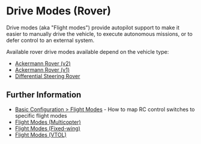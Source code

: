 # Drive Modes (Rover)

Drive modes (aka "Flight modes") provide autopilot support to make it easier to manually drive the vehicle, to execute autonomous missions, or to defer control to an external system.

Available rover drive modes available depend on the vehicle type:

- [Ackermann Rover (v2)](../frames_rover/ackermann_rover_v2.md#flight-modes)
- [Ackermann Rover (v1)](../frames_rover/ackermann_rover_v1.md#drive-modes)
- [Differential Steering Rover](../frames_rover/differential_rover_v1.md#drive-modes)

## Further Information

- [Basic Configuration > Flight Modes](../config/flight_mode.md) - How to map RC control switches to specific flight modes
- [Flight Modes (Multicopter)](../flight_modes_mc/index.md)
- [Flight Modes (Fixed-wing)](../flight_modes_fw/index.md)
- [Flight Modes (VTOL)](../flight_modes_vtol/index.md)
